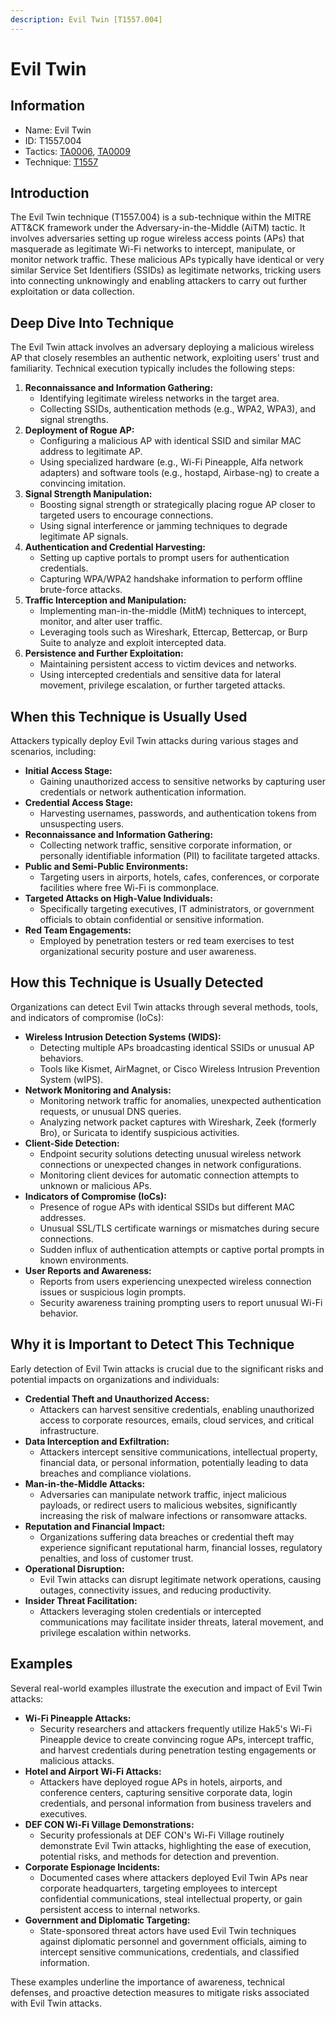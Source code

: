 ```yaml
---
description: Evil Twin [T1557.004]
---
```


# Evil Twin

## Information

* Name: Evil Twin
* ID: T1557.004
* Tactics: [TA0006](../../ta0006/), [TA0009](../)
* Technique: [T1557](./)

## Introduction

The Evil Twin technique (T1557.004) is a sub-technique within the MITRE ATT\&CK framework under the Adversary-in-the-Middle (AiTM) tactic. It involves adversaries setting up rogue wireless access points (APs) that masquerade as legitimate Wi-Fi networks to intercept, manipulate, or monitor network traffic. These malicious APs typically have identical or very similar Service Set Identifiers (SSIDs) as legitimate networks, tricking users into connecting unknowingly and enabling attackers to carry out further exploitation or data collection.

## Deep Dive Into Technique

The Evil Twin attack involves an adversary deploying a malicious wireless AP that closely resembles an authentic network, exploiting users' trust and familiarity. Technical execution typically includes the following steps:

1. **Reconnaissance and Information Gathering:**
   * Identifying legitimate wireless networks in the target area.
   * Collecting SSIDs, authentication methods (e.g., WPA2, WPA3), and signal strengths.
2. **Deployment of Rogue AP:**
   * Configuring a malicious AP with identical SSID and similar MAC address to legitimate AP.
   * Using specialized hardware (e.g., Wi-Fi Pineapple, Alfa network adapters) and software tools (e.g., hostapd, Airbase-ng) to create a convincing imitation.
3. **Signal Strength Manipulation:**
   * Boosting signal strength or strategically placing rogue AP closer to targeted users to encourage connections.
   * Using signal interference or jamming techniques to degrade legitimate AP signals.
4. **Authentication and Credential Harvesting:**
   * Setting up captive portals to prompt users for authentication credentials.
   * Capturing WPA/WPA2 handshake information to perform offline brute-force attacks.
5. **Traffic Interception and Manipulation:**
   * Implementing man-in-the-middle (MitM) techniques to intercept, monitor, and alter user traffic.
   * Leveraging tools such as Wireshark, Ettercap, Bettercap, or Burp Suite to analyze and exploit intercepted data.
6. **Persistence and Further Exploitation:**
   * Maintaining persistent access to victim devices and networks.
   * Using intercepted credentials and sensitive data for lateral movement, privilege escalation, or further targeted attacks.

## When this Technique is Usually Used

Attackers typically deploy Evil Twin attacks during various stages and scenarios, including:

* **Initial Access Stage:**
  * Gaining unauthorized access to sensitive networks by capturing user credentials or network authentication information.
* **Credential Access Stage:**
  * Harvesting usernames, passwords, and authentication tokens from unsuspecting users.
* **Reconnaissance and Information Gathering:**
  * Collecting network traffic, sensitive corporate information, or personally identifiable information (PII) to facilitate targeted attacks.
* **Public and Semi-Public Environments:**
  * Targeting users in airports, hotels, cafes, conferences, or corporate facilities where free Wi-Fi is commonplace.
* **Targeted Attacks on High-Value Individuals:**
  * Specifically targeting executives, IT administrators, or government officials to obtain confidential or sensitive information.
* **Red Team Engagements:**
  * Employed by penetration testers or red team exercises to test organizational security posture and user awareness.

## How this Technique is Usually Detected

Organizations can detect Evil Twin attacks through several methods, tools, and indicators of compromise (IoCs):

* **Wireless Intrusion Detection Systems (WIDS):**
  * Detecting multiple APs broadcasting identical SSIDs or unusual AP behaviors.
  * Tools like Kismet, AirMagnet, or Cisco Wireless Intrusion Prevention System (wIPS).
* **Network Monitoring and Analysis:**
  * Monitoring network traffic for anomalies, unexpected authentication requests, or unusual DNS queries.
  * Analyzing network packet captures with Wireshark, Zeek (formerly Bro), or Suricata to identify suspicious activities.
* **Client-Side Detection:**
  * Endpoint security solutions detecting unusual wireless network connections or unexpected changes in network configurations.
  * Monitoring client devices for automatic connection attempts to unknown or malicious APs.
* **Indicators of Compromise (IoCs):**
  * Presence of rogue APs with identical SSIDs but different MAC addresses.
  * Unusual SSL/TLS certificate warnings or mismatches during secure connections.
  * Sudden influx of authentication attempts or captive portal prompts in known environments.
* **User Reports and Awareness:**
  * Reports from users experiencing unexpected wireless connection issues or suspicious login prompts.
  * Security awareness training prompting users to report unusual Wi-Fi behavior.

## Why it is Important to Detect This Technique

Early detection of Evil Twin attacks is crucial due to the significant risks and potential impacts on organizations and individuals:

* **Credential Theft and Unauthorized Access:**
  * Attackers can harvest sensitive credentials, enabling unauthorized access to corporate resources, emails, cloud services, and critical infrastructure.
* **Data Interception and Exfiltration:**
  * Attackers intercept sensitive communications, intellectual property, financial data, or personal information, potentially leading to data breaches and compliance violations.
* **Man-in-the-Middle Attacks:**
  * Adversaries can manipulate network traffic, inject malicious payloads, or redirect users to malicious websites, significantly increasing the risk of malware infections or ransomware attacks.
* **Reputation and Financial Impact:**
  * Organizations suffering data breaches or credential theft may experience significant reputational harm, financial losses, regulatory penalties, and loss of customer trust.
* **Operational Disruption:**
  * Evil Twin attacks can disrupt legitimate network operations, causing outages, connectivity issues, and reducing productivity.
* **Insider Threat Facilitation:**
  * Attackers leveraging stolen credentials or intercepted communications may facilitate insider threats, lateral movement, and privilege escalation within networks.

## Examples

Several real-world examples illustrate the execution and impact of Evil Twin attacks:

* **Wi-Fi Pineapple Attacks:**
  * Security researchers and attackers frequently utilize Hak5's Wi-Fi Pineapple device to create convincing rogue APs, intercept traffic, and harvest credentials during penetration testing engagements or malicious attacks.
* **Hotel and Airport Wi-Fi Attacks:**
  * Attackers have deployed rogue APs in hotels, airports, and conference centers, capturing sensitive corporate data, login credentials, and personal information from business travelers and executives.
* **DEF CON Wi-Fi Village Demonstrations:**
  * Security professionals at DEF CON's Wi-Fi Village routinely demonstrate Evil Twin attacks, highlighting the ease of execution, potential risks, and methods for detection and prevention.
* **Corporate Espionage Incidents:**
  * Documented cases where attackers deployed Evil Twin APs near corporate headquarters, targeting employees to intercept confidential communications, steal intellectual property, or gain persistent access to internal networks.
* **Government and Diplomatic Targeting:**
  * State-sponsored threat actors have used Evil Twin techniques against diplomatic personnel and government officials, aiming to intercept sensitive communications, credentials, and classified information.

These examples underline the importance of awareness, technical defenses, and proactive detection measures to mitigate risks associated with Evil Twin attacks.
